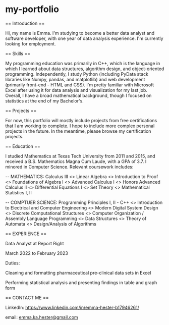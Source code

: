 # my-portfolio

== Introduction ==

Hi, my name is Emma. I'm studying to become a better data analyst and software developer, with one year of data analysis experience. I'm currently looking for employment.

== Skills ==

My programming education was primarily in C++, which is the language in which I learned about data structures, algorithm design, and object-oriented programming. 
Independently, I study Python (including PyData stack libraries like Numpy, pandas, and matplotlib) and web development (primarily front-end - HTML and CSS). 
I'm pretty familiar with Microsoft Excel after using it for data analysis and visualization for my last job.
Overall, I have a broad mathematical background, though I focused on statistics at the end of my Bachelor's.

== Projects ==

For now, this portfolio will mostly include projects from free certifications that I am working to complete. I hope to include more complex personal projects in the
future. In the meantime, please browse my certification projects.

== Education ==

I studied Mathematics at Texas Tech University from 2011 and 2015, and received a B.S. Mathematics Magna Cum Laude, with a GPA of 3.7.
I minored in Computer Science. Relevant coursework includes:

-- MATHEMATICS:
Calculus III <>
Linear Algebra <>
Introduction to Proof <>
Foundations of Algebra I <>
Advanced Calculus I <>
Honors Advanced Calculus II <>
Differential Equations I <>
Set Theory <>
Mathematical Statistics I, II 

-- COMPTUER SCIENCE:
Programming Principles I, II - C++ <>
Introduction to Electrical and Computer Engineering <>
Modern Digital System Design <>
Discrete Computational Structures <>
Computer Organization / Assembly Language Programming <>
Data Structures <>
Theory of Automata <>
Design/Analysis of Algorithms 

== EXPERIENCE ==

Data Analyst at Report Right 

March 2022 to February 2023

Duties: 

Cleaning and formatting pharmaceutical pre-clinical data sets in Excel

Performing statistical analysis and presenting findings in table and graph form

== CONTACT ME ==

LinkedIn: https://www.linkedin.com/in/emma-hester-b17946261/

email: emma.ka.hester@gmail.com
